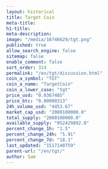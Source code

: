 ```yaml
---
layout: historical
title: Target Coin
meta-title: 
h1-title: 
meta-description: 
image: "/media/16746629/tgt.png"
published: true
allow_search_engine: false
sitemap: false
enable_comment: false
sort_order: 314
permalink: "/en/tgt/discussion.html"
coin_a_symbol: "TGT"
coin_a_name: "TargetCoin"
coin_a_lower_case: "tgt"
price_usd: "0.0367485"
price_btc: "0.00000313"
24h_volume_usd: "4453.67"
market_cap_usd: "2000100000.0"
total_supply: "2000100000.0"
available_supply: "952429892.0"
percent_change_1h: "1.5"
percent_change_24h: "5.91"
percent_change_7d: "18.1"
last_updated: "1517140759"
parent-url: "/en/tgt/"
author: Sam
---
```


